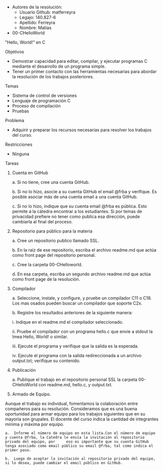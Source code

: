 * Autores de la resolución:
  * Usuario Github: matferreyra
  * Legajo: 140.827-6
  * Apellido: Ferreyra
  * Nombre: Matias
* 00-CHelloWorld


"Hello, World!” en C

Objetivos
*	Demostrar capacidad para editar, compilar, y ejecutar programas C mediante el desarrollo de un programa simple.
*	Tener un primer contacto con las herramientas necesarias para abordar la resolución de los trabajos posteriores.

Temas
*	Sistema de control de versiones
*	Lenguaje de programación C
*	Proceso de compilación
*	Pruebas

Problema
* Adquirir y preparar los recursos necesarias para resolver los trabajos del curso.

Restricciones
*	Ninguna

Tareas
1.	Cuenta en GitHub

    a. Si no tiene, cree una cuenta GitHub.
    
    b.	Si no lo hizo, asocie a su cuenta GitHub el email @frba y verifique. Es posible asociar más de una cuenta email a una cuenta GitHub.
  
    c.	Si no lo hizo, indique que su cuenta email @frba es pública. Esto permite a la cátedra encontrar a los estudiantes. Si por temas de privacidad prefiere no     tener como publica esa dirección, puede cambiarla al final del proceso.

2.	Repositorio para público para la materia

    a.	Cree un repositorio publico llamado SSL.
    
    b.	En la raíz de ese repositorio, escriba el archivo readme.md que actúa como front page del repositorio personal.
    
    c.	Cree la carpeta 00-CHelloworld.
    
    d.	 En esa carpeta, escriba un segundo archivo readme.md que actúa como front page de la resolución.
    
3.	Compilador

    a.	Seleccione, instale, y configure, y pruebe un compilador C11 o C18. Los mas osados pueden buscar un compilador que soporte C2x.
    
    b.	Registre los resultados anteriores de la siguiente manera:
    
       i.	Indique en el readme.md el compilador seleccionado.
       
       ii.	Pruebe el compilador con un programa hello.c que envie a stdout la lmea Hello, World! o similar.
       
       iii.	Ejecute el programa y verifique que la salida es la esperada.
       
       iv.	Ejecute el programa con la salida redireccionada a un archivo output.txt; verifique su contenido.
       
4.	Publicación

    a.	Publique el trabajo en el repositorio personal SSL la carpeta 00- CHelloWorld con readme.md, hello.c, y output.txt.
    
5.	Armado de Equipo.

Aunque el trabajo es individual, fomentamos la colaboración entre compañeros para su resolución. Consideramos que es una buena oportunidad para armar equipo para los trabajos siguientes que en su mayoría son grupales. El docente del curso indica la cantidad de integrantes mínima y máxima por equipo.

    a.	Informe el número de equipo en esta lista.Con el número de equipo y cuenta @frba, la Catedra le envía la invitación al repositorio privado del equipo, por     eso es importante que su cuenta GitHub tenga asociado como email público su email @frba, tal como indica el primer paso.
    
    b.	Luego de aceptar la invitación al repositorio privado del equipo, si lo desea, puede cambiar el email público en GitHub.

